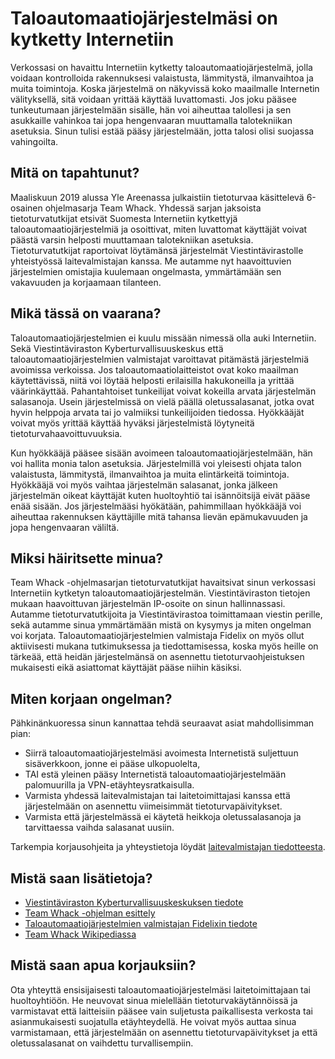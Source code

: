# Taloautomaatiojärjestelmäsi on kytketty Internetiin

Verkossasi on havaittu Internetiin kytketty taloautomaatiojärjestelmä, jolla voidaan kontrolloida rakennuksesi valaistusta, lämmitystä, ilmanvaihtoa ja muita toimintoja. Koska järjestelmä on näkyvissä koko maailmalle Internetin välityksellä, sitä voidaan yrittää käyttää luvattomasti. Jos joku pääsee tunkeutumaan järjestelmään sisälle, hän voi aiheuttaa talollesi ja sen asukkaille vahinkoa tai jopa hengenvaaran muuttamalla talotekniikan asetuksia. Sinun tulisi estää pääsy järjestelmään, jotta talosi olisi suojassa vahingoilta. 

## Mitä on tapahtunut?

Maaliskuun 2019 alussa Yle Areenassa julkaistiin tietoturvaa käsittelevä 6-osainen ohjelmasarja Team Whack. Yhdessä sarjan jaksoista tietoturvatutkijat etsivät Suomesta Internetiin kytkettyjä taloautomaatiojärjestelmiä ja osoittivat, miten luvattomat käyttäjät voivat päästä varsin helposti muuttamaan talotekniikan asetuksia. Tietoturvatutkijat raportoivat löytämänsä järjestelmät Viestintävirastolle yhteistyössä laitevalmistajan kanssa. Me autamme nyt haavoittuvien järjestelmien omistajia kuulemaan ongelmasta, ymmärtämään sen vakavuuden ja korjaamaan tilanteen.

## Mikä tässä on vaarana?

Taloautomaatiojärjestelmien ei kuulu missään nimessä olla auki Internetiin. Sekä Viestintäviraston Kyberturvallisuuskeskus että taloautomaatiojärjestelmien valmistajat varoittavat pitämästä järjestelmiä avoimissa verkoissa. Jos taloautomaatiolaitteistot ovat koko maailman käytettävissä, niitä voi löytää helposti erilaisilla hakukoneilla ja yrittää väärinkäyttää. Pahantahtoiset tunkeilijat voivat kokeilla arvata järjestelmän salasanoja. Usein järjestelmissä on vielä päällä oletussalasanat, jotka ovat hyvin helppoja arvata tai jo valmiiksi tunkeilijoiden tiedossa. Hyökkääjät voivat myös yrittää käyttää hyväksi järjestelmistä löytyneitä tietoturvahaavoittuvuuksia. 

Kun hyökkääjä pääsee sisään avoimeen taloautomaatiojärjestelmään, hän voi hallita monia talon asetuksia. Järjestelmillä voi yleisesti ohjata talon valaistusta, lämmitystä, ilmanvaihtoa ja muita elintärkeitä toimintoja. Hyökkääjä voi myös vaihtaa järjestelmän salasanat, jonka jälkeen järjestelmän oikeat käyttäjät kuten huoltoyhtiö tai isännöitsijä eivät pääse enää sisään. Jos järjestelmääsi hyökätään, pahimmillaan hyökkääjä voi aiheuttaa rakennuksen käyttäjille mitä tahansa lievän epämukavuuden ja jopa hengenvaaran väliltä. 

## Miksi häiritsette minua?

Team Whack -ohjelmasarjan tietoturvatutkijat havaitsivat sinun verkossasi Internetiin kytketyn taloautomaatiojärjestelmän. Viestintäviraston tietojen mukaan haavoittuvan järjestelmän IP-osoite on sinun hallinnassasi. Autamme tietoturvatutkijoita ja Viestintävirastoa toimittamaan viestin perille, sekä autamme sinua ymmärtämään mistä on kysymys ja miten ongelman voi korjata. Taloautomaatiojärjestelmien valmistaja Fidelix on myös ollut aktiivisesti mukana tutkimuksessa ja tiedottamisessa, koska myös heille on tärkeää, että heidän järjestelmänsä on asennettu tietoturvaohjeistuksen mukaisesti eikä asiattomat käyttäjät pääse niihin käsiksi.

## Miten korjaan ongelman?

Pähkinänkuoressa sinun kannattaa tehdä seuraavat asiat mahdollisimman pian: 

* Siirrä taloautomaatiojärjestelmäsi avoimesta Internetistä suljettuun sisäverkkoon, jonne ei pääse ulkopuolelta, 
* TAI estä yleinen pääsy Internetistä taloautomaatiojärjestelmään palomuurilla ja VPN-etäyhteysratkaisulla.
* Varmista yhdessä laitevalmistajan tai laitetoimittajasi kanssa että järjestelmään on asennettu viimeisimmät tietoturvapäivitykset. 
* Varmista että järjestelmässä ei käytetä heikkoja oletussalasanoja ja tarvittaessa vaihda salasanat uusiin.

Tarkempia korjausohjeita ja yhteystietoja löydät [laitevalmistajan tiedotteesta](https://www.fidelix.fi/fidelix-mukana-team-whack-kaikki-on-hakkeroitavissa-ohjelmasarjassa/).

## Mistä saan lisätietoja?

* [Viestintäviraston Kyberturvallisuuskeskuksen tiedote](https://www.kyberturvallisuuskeskus.fi/fi/ajankohtaista/kuka-sammutti-valot-puutteellinen-rakennusautomaatiolaitteiden-suojaus-verkossa)
* [Team Whack -ohjelman esittely](https://yle.fi/aihe/artikkeli/2019/03/04/ammattihakkerit-paljastavat-suomalaisten-tietoturva-on-heikoissa-kantimissa)
* [Taloautomaatiojärjestelmien valmistajan Fidelixin tiedote](https://www.fidelix.fi/fidelix-mukana-team-whack-kaikki-on-hakkeroitavissa-ohjelmasarjassa/)
* [Team Whack Wikipediassa](https://fi.wikipedia.org/wiki/Team_Whack)

## Mistä saan apua korjauksiin?

Ota yhteyttä ensisijaisesti taloautomaatiojärjestelmäsi laitetoimittajaan tai huoltoyhtiöön. He neuvovat sinua mielellään tietoturvakäytännöissä ja varmistavat että laitteisiin pääsee vain suljetusta paikallisesta verkosta tai asianmukaisesti suojatulla etäyhteydellä. He voivat myös auttaa sinua varmistamaan, että järjestelmään on asennettu tietoturvapäivitykset ja että oletussalasanat on vaihdettu turvallisempiin.

